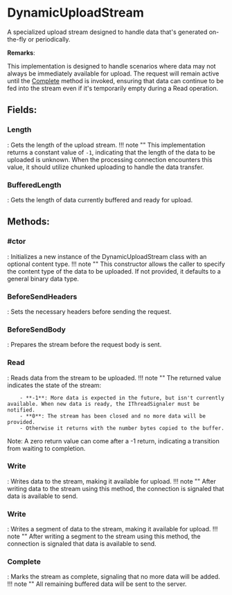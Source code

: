 # DynamicUploadStream

A specialized upload stream designed to handle data that's generated on-the-fly or periodically. 

**Remarks**:

This implementation is designed to handle scenarios where data may not always be immediately available for upload. The request will remain active until the [Complete](../Upload/DynamicUploadStream.md#complete) method is invoked, ensuring that data can continue to be fed into the stream even if it's temporarily empty during a Read operation. 

## **Fields**:
### **Length**
: Gets the length of the upload stream. 
	!!! note ""
		This implementation returns a constant value of `-1`, indicating that the length of the data to be uploaded is unknown. When the processing connection encounters this value, it should utilize chunked uploading to handle the data transfer. 

### **BufferedLength**
: Gets the length of data currently buffered and ready for upload. 
## **Methods**:

### **#ctor**
: Initializes a new instance of the DynamicUploadStream class with an optional content type. 
	!!! note ""
		This constructor allows the caller to specify the content type of the data to be uploaded. If not provided, it defaults to a general binary data type. 


### **BeforeSendHeaders**
: Sets the necessary headers before sending the request. 

### **BeforeSendBody**
: Prepares the stream before the request body is sent. 

### **Read**
: Reads data from the stream to be uploaded. 
	!!! note ""
		The returned value indicates the state of the stream: 

		- **-1**: More data is expected in the future, but isn't currently available. When new data is ready, the IThreadSignaler must be notified.
		- **0**: The stream has been closed and no more data will be provided.
		- Otherwise it returns with the number bytes copied to the buffer.

 Note: A zero return value can come after a -1 return, indicating a transition from waiting to completion. 


### **Write**
: Writes data to the stream, making it available for upload. 
	!!! note ""
		After writing data to the stream using this method, the connection is signaled that data is available to send. 


### **Write**
: Writes a segment of data to the stream, making it available for upload. 
	!!! note ""
		After writing a segment to the stream using this method, the connection is signaled that data is available to send. 


### **Complete**
: Marks the stream as complete, signaling that no more data will be added. 
	!!! note ""
		All remaining buffered data will be sent to the server. 
